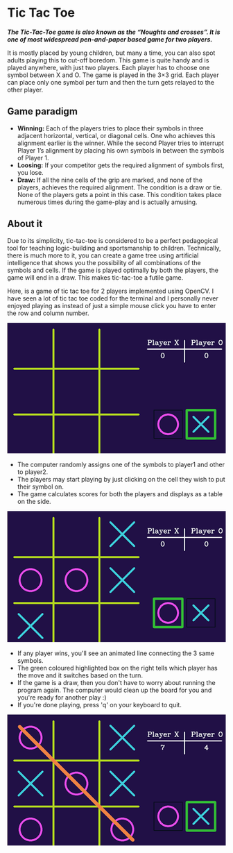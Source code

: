 # **Tic Tac Toe**

***The Tic-Tac-Toe game is also known as the “Noughts and crosses”. It is one of most widespread pen-and-paper based game for two players.***

It is mostly placed by young children, but many a time, you can also spot adults playing this to cut-off boredom. This game is quite handy and is played anywhere, with just two players. Each player has to choose one symbol between X and O. The game is played in the 3×3 grid. Each player can place only one symbol per turn and then the turn gets relayed to the other player.

## **Game paradigm**

- **Winning:** Each of the players tries to place their symbols in three adjacent horizontal, vertical, or diagonal cells. One who achieves this alignment earlier is the winner. While the second Player tries to interrupt Player 1’s alignment by placing his own symbols in between the symbols of Player 1.
- **Loosing:** If your competitor gets the required alignment of symbols first, you lose.
- **Draw:** If all the nine cells of the grip are marked, and none of the players, achieves the required alignment. The condition is a draw or tie. None of the players gets a point in this case. This condition takes place numerous times during the game-play and is actually amusing.

## **About it**
Due to its simplicity, tic-tac-toe is considered to be a perfect pedagogical tool for teaching logic-building and sportsmanship to children. Technically, there is much more to it, you can create a game tree using artificial intelligence that shows you the possibility of all combinations of the symbols and cells. If the game is played optimally by both the players, the game will end in a draw. This makes tic-tac-toe a futile game.

Here, is a game of tic tac toe for 2 players implemented using OpenCV. I have seen a lot of tic tac toe coded for the terminal and I personally never enjoyed playing as instead of just a simple mouse click you have to enter  the row and column number.

![](Capture-1.png)

- The computer randomly assigns one of the symbols to player1 and other to player2.
- The players may start playing by just clicking on the cell they wish to put their symbol on.
- The game calculates scores for both the players and displays as a table on the side.

![](Capture-2.png)

- If any player wins, you'll see an animated line connecting the 3 same symbols.
- The green coloured highlighted box on the right tells which player has the move and it switches based on the turn.
- If the game is a draw, then you don't have to worry about running the program again. The computer would clean up the board for you and you're ready for another play :)
- If you're done playing, press 'q' on your keyboard to quit.

![](Capture-3.png)

